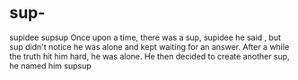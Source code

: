 # sup-
supidee supsup
Once upon a time, there was a sup, supidee he said , but sup didn't notice he was alone  and kept waiting for an answer. After a while the truth hit him hard, he was alone. He then decided to create another sup, he named him supsup
